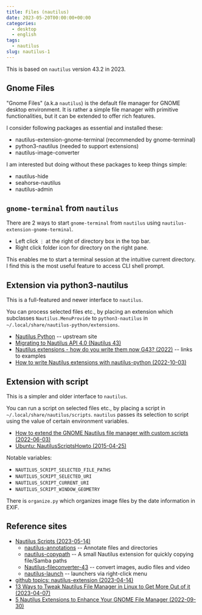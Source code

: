 ```yaml
---
title: Files (nautilus)
date: 2023-05-20T00:00:00+00:00
categories:
  - desktop
  - english
tags:
  - nautilus
slug: nautilus-1
---
```


This is based on `nautilus` version 43.2 in 2023.

## Gnome Files

"Gnome Files" (a.k.a `nautilus`) is the default file manager for GNOME desktop
environment.  It is rather a simple file manager with primitive
functionalities, but it can be extended to offer rich features.

I consider following packages as essential and installed these:

* nautilus-extension-gnome-terminal (recommended by gnome-terminal)
* python3-nautilus (needed to support extensions)
* nautilus-image-converter

I am interested but doing without these packages to keep things simple:

* nautilus-hide
* seahorse-nautilus
* nautilus-admin

## `gnome-terminal` from `nautilus`

There are 2 ways to start `gnome-terminal` from `nautilus` using
`nautilus-extension-gnome-terminal`.

* Left click `⋮` at the right of directory box in the top bar.
* Right click folder icon for directory on the right pane.

This enables me to start a terminal session at the intuitive current directory.
I find this is the most useful feature to access CLI shell prompt.

## Extension via python3-nautilus

This is a full-featured and newer interface to `nautilus`.

You can process selected files etc., by placing an extension which subclasses
`Nautilus.MenuProvide` to `python3-nautilus` in
`~/.local/share/nautilus-python/extensions`.

* [Nautilus Python](https://wiki.gnome.org/Projects/NautilusPython) -- upstream
  site
* [Migrating to Nautilus API 4.0 (Nautilus 43)](https://gnome.pages.gitlab.gnome.org/nautilus-python/nautilus-python-migrating-to-4.html)
* [Nautilus extensions - how do you write them now G43? (2022)](https://discourse.gnome.org/t/nautilus-extensions-how-do-you-write-them-now-g43/11283) -- links to examples
* [How to write Nautilus extensions with nautilus-python (2022-10-03)](https://linuxconfig.org/how-to-write-nautilus-extensions-with-nautilus-python)

## Extension with script

This is a simpler and older interface to `nautilus`.

You can run a script on selected files etc., by placing a script in
`~/.local/share/nautilus/scripts`.  `nautilus` passes its selection
to script using the value of certain environment variables.

* [How to extend the GNOME Nautilus file manager with custom scripts (2022-06-03)](https://linuxconfig.org/how-to-extend-the-gnome-nautilus-file-manager-with-custom-scripts)
* [Ubuntu: NautilusScriptsHowto (2015-04-25)](https://help.ubuntu.com/community/NautilusScriptsHowto)

Notable variables:

* `NAUTILUS_SCRIPT_SELECTED_FILE_PATHS`
* `NAUTILUS_SCRIPT_SELECTED_URI`
* `NAUTILUS_SCRIPT_CURRENT_URI`
* `NAUTILUS_SCRIPT_WINDOW_GEOMETRY`

There is `organize.py` which organizes image files by the date information in
EXIF.

## Reference sites

* [Nautilus Scripts (2023-05-14)](https://www.gnome-look.org/browse?cat=126)
  * [nautilus-annotations](https://gitlab.gnome.org/madmurphy/nautilus-annotations) -- Annotate files and directories
  * [nautilus-copypath](https://github.com/ronen25/nautilus-copypath) -- A small Nautilus extension for quickly copying file/Samba paths
  * [Nautilus-fileconverter-43](https://github.com/Lich-Corals/Nautilus-fileconverter-43) -- convert images, audio files and video
  * [nautilus-launch](https://github.com/madmurphy/nautilus-launch) -- launchers via right-click menu
* [github topics: nautilus-extension (2023-04-14)](https://github.com/topics/nautilus-extension?o=desc&s=updated)
* [13 Ways to Tweak Nautilus File Manager in Linux to Get More Out of it (2023-04-07)](https://itsfoss.com/nautilus-tips-tweaks/)
* [5 Nautilus Extensions to Enhance Your GNOME File Manager (2022-09-30)](https://www.makeuseof.com/nautilus-extensions-to-enhance-your-gnome-file-manager/)

<!-- vim: set sw=4 sts=4 ai si et tw=79 ft=markdown: -->
